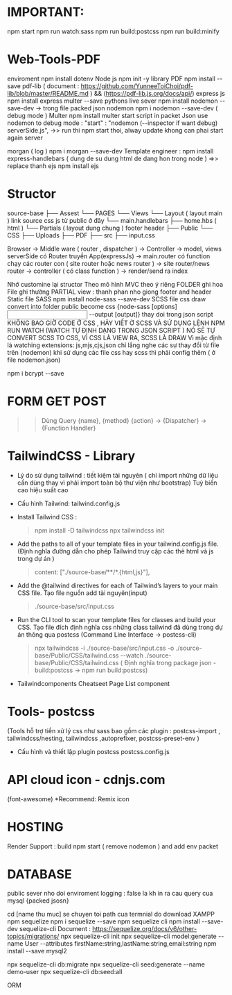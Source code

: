 # IMPORTANT:

npm start
npm run watch:sass
npm run build:postcss
npm run build:minify

# Web-Tools-PDF

enviroment npm install dotenv
Node js npm init -y
library PDF npm install --save pdf-lib ( document : https://github.com/YunneeToiChoi/pdf-lib/blob/master/README.md ) && (https://pdf-lib.js.org/docs/api/)
express js npm install express multer --save
pythons
live sever npm install nodemon --save-dev ->
trong file packed json
nodemon npm i nodemon --save-dev ( debug mode )
Multer npm install multer
start script in packet Json use nodemon to debug mode : "start" : "nodemon (--inspector if want debug) serverSide.js", ->> run thi npm start thoi, alway update khong can phai start again server

morgan ( log ) npm i morgan --save-dev
Template engineer : npm install express-handlebars ( dung de su dung html de dang hon trong node )
=>> replace thanh ejs npm install ejs

# Structor

source-base
├── Assest
└── PAGES
└── Views
└── Layout ( layout main ) link source css js từ public ở đây
└── main.handlebars
├── home.hbs ( html )
└── Partials ( layout dung chung ) footer header
├── Public
└── CSS
├── Uploads
├── PDF
├── src
├── input.css

Browser -> Middle ware ( router , dispatcher ) -> Controller -> model, views
serverSide có Router truyền App(expressJs) -> main.router có function chạy các router con ( site router hoặc news router ) -> site router/news router -> controller ( có class function ) -> render/send ra index

Nhớ customine lại structor Theo mô hình MVC theo ý riêng
FOLDER ghi hoa
File ghi thường
PARTIAL view : thanh phan nho giong footer and header
Static file
SASS npm install node-sass --save-dev
SCSS file css draw convert into folder public become css {node-sass [options] <input> --output [output]} thay doi trong json script
KHÔNG BAO GIỜ CODE Ở CSS , HÃY VIẾT Ở SCSS VÀ SỬ DỤNG LỆNH NPM RUN WATCH (WATCH TỰ ĐỊNH DẠNG TRONG JSON SCRIPT ) NÓ SẼ TỰ CONVERT SCSS TO CSS, VÌ CSS LÀ VIEW RA, SCSS LÀ DRAW
Vì mặc định là watching extensions: js,mjs,cjs,json chỉ lắng nghe các sự thay đổi từ file trên (nodemon)
khi sử dụng các file css hay scss thì phải config thêm ( ở file nodemon.json)

npm i bcrypt --save

# FORM GET POST

> > Dùng Query {name}, {method} {action} -> {Dispatcher} -> {Function Handler}

# TailwindCSS - Library

- Lý do sử dụng tailwind :
  tiết kiệm tài nguyên ( chỉ import những dữ liệu cần dùng thay vì phải import toàn bộ thư viện như bootstrap)
  Tuỳ biến cao
  hiệu suất cao

* Cấu hình Tailwind:
  tailwind.config.js

* Install Tailwind CSS :

  > npm install -D tailwindcss
  > npx tailwindcss init

* Add the paths to all of your template files in your tailwind.config.js file.
  (Định nghĩa đường dẫn cho phép Tailwind truy cập các thẻ html và js trong dự án )

  > content: ["./source-base/**/*.{html,js}"],

* Add the @tailwind directives for each of Tailwind’s layers to your main CSS file.
  Tạo file nguồn add tài nguyên(input)

  > ./source-base/src/input.css

* Run the CLI tool to scan your template files for classes and build your CSS.
  Tạo file đích định nghĩa css những class tailwind đã dùng trong dự án thông qua postcss (Command Line Interface -> postcss-cli)
  > npx tailwindcss -i ./source-base/src/input.css -o ./source-base/Public/CSS/tailwind.css --watch
  > ./source-base/Public/CSS/tailwind.css ( Định nghĩa trong package json - build:postcss -> npm run build:postcss)

- Tailwindcomponents Cheatseet
  Page List component

# Tools- postcss

(Tools hỗ trợ tiền xử lý css như sass bao gồm các plugin : postcss-import , tailwindcss/nesting, tailwindcss ,autoprefixer, postcss-preset-env )

- Cấu hình và thiết lập plugin postcss
  postcss.config.js

# API cloud icon - cdnjs.com

(font-awesome)
\*Recommend: Remix icon

# HOSTING

Render Support : build npm start ( remove nodemon ) and add env packet

# DATABASE

public sever nho doi enviroment
logging : false la kh in ra cau query cua mysql {packed jsosn}

cd [name thu muc] se chuyen toi path cua termnial do
download XAMPP
npm sequelize npm i sequelize --save
npm sequelize cli npm install --save-dev sequelize-cli
Document : https://sequelize.org/docs/v6/other-topics/migrations/
npx sequelize-cli init
npx sequelize-cli model:generate --name User --attributes firstName:string,lastName:string,email:string
npm install --save mysql2

npx sequelize-cli db:migrate
npx sequelize-cli seed:generate --name demo-user
npx sequelize-cli db:seed:all

ORM
